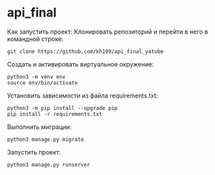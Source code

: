 # api_final

Как запустить проект:
Клонировать репозиторий и перейти в него в командной строке:
```
git clone https://github.com/kh199/api_final_yatube
```
Cоздать и активировать виртуальное окружение:
```
python3 -m venv env
source env/bin/activate
```
Установить зависимости из файла requirements.txt:
```
python3 -m pip install --upgrade pip
pip install -r requirements.txt
```
Выполнить миграции:
```
python3 manage.py migrate
```
Запустить проект:
```
python3 manage.py runserver
```
